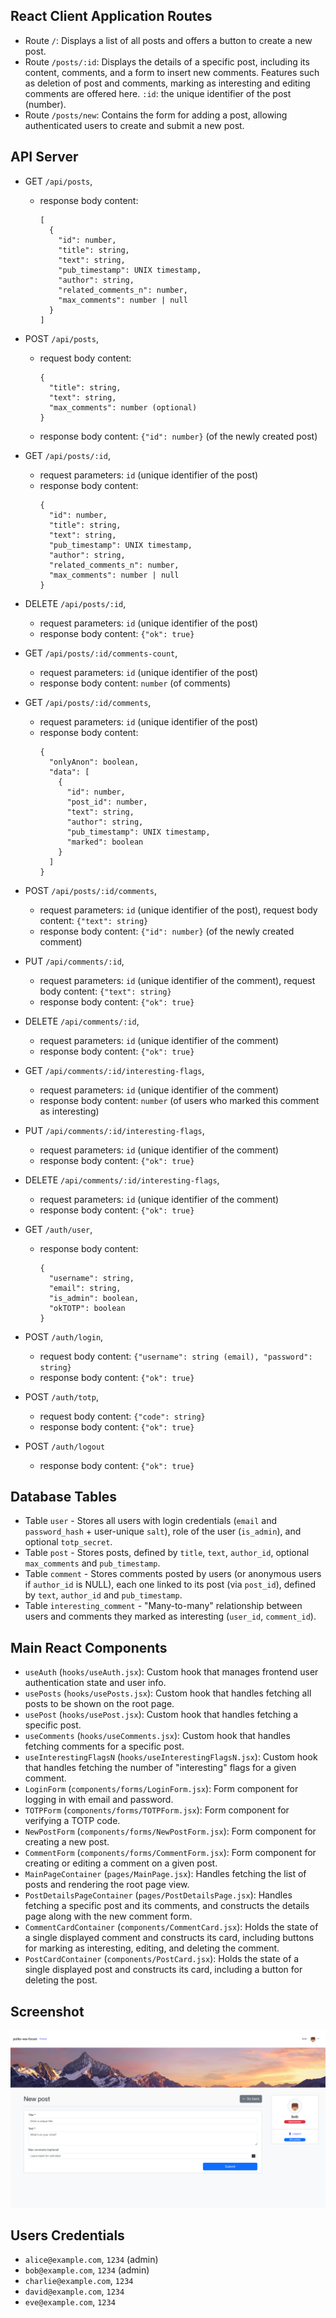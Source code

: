 ## React Client Application Routes

- Route `/`: Displays a list of all posts and offers a button to create a new post.
- Route `/posts/:id`: Displays the details of a specific post, including its content, comments, and a form to insert new comments. Features such as deletion of post and comments, marking as interesting and editing comments are offered here. `:id`: the unique identifier of the post (number).
- Route `/posts/new`: Contains the form for adding a post, allowing authenticated users to create and submit a new post.

## API Server

- GET `/api/posts`,
  - response body content:
    ```
    [
      {
        "id": number,
        "title": string,
        "text": string,
        "pub_timestamp": UNIX timestamp,
        "author": string,
        "related_comments_n": number,
        "max_comments": number | null
      }
    ]
    ```
- POST `/api/posts`,

  - request body content:
    ```
    {
      "title": string,
      "text": string,
      "max_comments": number (optional)
    }
    ```
  - response body content: `{"id": number}` (of the newly created post)

- GET `/api/posts/:id`,
  - request parameters: `id` (unique identifier of the post)
  - response body content:
    ```
    {
      "id": number,
      "title": string,
      "text": string,
      "pub_timestamp": UNIX timestamp,
      "author": string,
      "related_comments_n": number,
      "max_comments": number | null
    }
    ```
- DELETE `/api/posts/:id`,

  - request parameters: `id` (unique identifier of the post)
  - response body content: `{"ok": true}`

- GET `/api/posts/:id/comments-count`,
  - request parameters: `id` (unique identifier of the post)
  - response body content: `number` (of comments)
- GET `/api/posts/:id/comments`,
  - request parameters: `id` (unique identifier of the post)
  - response body content:
    ```
    {
      "onlyAnon": boolean,
      "data": [
        {
          "id": number,
          "post_id": number,
          "text": string,
          "author": string,
          "pub_timestamp": UNIX timestamp,
          "marked": boolean
        }
      ]
    }
    ```
- POST `/api/posts/:id/comments`,

  - request parameters: `id` (unique identifier of the post), request body content: `{"text": string}`
  - response body content: `{"id": number}` (of the newly created comment)

- PUT `/api/comments/:id`,

  - request parameters: `id` (unique identifier of the comment), request body content: `{"text": string}`
  - response body content: `{"ok": true}`

- DELETE `/api/comments/:id`,

  - request parameters: `id` (unique identifier of the comment)
  - response body content: `{"ok": true}`

- GET `/api/comments/:id/interesting-flags`,
  - request parameters: `id` (unique identifier of the comment)
  - response body content: `number` (of users who marked this comment as interesting)
- PUT `/api/comments/:id/interesting-flags`,

  - request parameters: `id` (unique identifier of the comment)
  - response body content: `{"ok": true}`

- DELETE `/api/comments/:id/interesting-flags`,

  - request parameters: `id` (unique identifier of the comment)
  - response body content: `{"ok": true}`

- GET `/auth/user`,
  - response body content:
    ```
    {
      "username": string,
      "email": string,
      "is_admin": boolean,
      "okTOTP": boolean
    }
    ```
- POST `/auth/login`,
  - request body content: `{"username": string (email), "password": string}`
  - response body content: `{"ok": true}`
- POST `/auth/totp`,
  - request body content: `{"code": string}`
  - response body content: `{"ok": true}`
- POST `/auth/logout`
  - response body content: `{"ok": true}`

## Database Tables

- Table `user` - Stores all users with login credentials (`email` and `password_hash` + user-unique `salt`), role of the user (`is_admin`), and optional `totp_secret`.
- Table `post` - Stores posts, defined by `title`, `text`, `author_id`, optional `max_comments` and `pub_timestamp`.
- Table `comment` - Stores comments posted by users (or anonymous users if `author_id` is NULL), each one linked to its post (via `post_id`), defined by `text`, `author_id` and `pub_timestamp`.
- Table `interesting_comment` - "Many-to-many" relationship between users and comments they marked as interesting (`user_id`, `comment_id`).

## Main React Components

- `useAuth` (`hooks/useAuth.jsx`): Custom hook that manages frontend user authentication state and user info.
- `usePosts` (`hooks/usePosts.jsx`): Custom hook that handles fetching all posts to be shown on the root page.
- `usePost` (`hooks/usePost.jsx`): Custom hook that handles fetching a specific post.
- `useComments` (`hooks/useComments.jsx`): Custom hook that handles fetching comments for a specific post.
- `useInterestingFlagsN` (`hooks/useInterestingFlagsN.jsx`): Custom hook that handles fetching the number of "interesting" flags for a given comment.
- `LoginForm` (`components/forms/LoginForm.jsx`): Form component for logging in with email and password.
- `TOTPForm` (`components/forms/TOTPForm.jsx`): Form component for verifying a TOTP code.
- `NewPostForm` (`components/forms/NewPostForm.jsx`): Form component for creating a new post.
- `CommentForm` (`components/forms/CommentForm.jsx`): Form component for creating or editing a comment on a given post.
- `MainPageContainer` (`pages/MainPage.jsx`): Handles fetching the list of posts and rendering the root page view.
- `PostDetailsPageContainer` (`pages/PostDetailsPage.jsx`): Handles fetching a specific post and its comments, and constructs the details page along with the new comment form.
- `CommentCardContainer` (`components/CommentCard.jsx`): Holds the state of a single displayed comment and constructs its card, including buttons for marking as interesting, editing, and deleting the comment.
- `PostCardContainer` (`components/PostCard.jsx`): Holds the state of a single displayed post and constructs its card, including a button for deleting the post.

## Screenshot

![Screenshot](./img/screenshot.png)

## Users Credentials

- `alice@example.com`, `1234` (admin)
- `bob@example.com`, `1234` (admin)
- `charlie@example.com`, `1234`
- `david@example.com`, `1234`
- `eve@example.com`, `1234`
